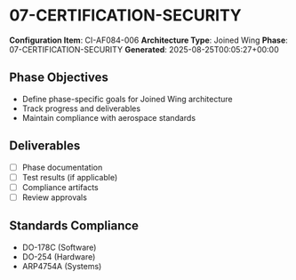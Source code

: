 # 07-CERTIFICATION-SECURITY

**Configuration Item**: CI-AF084-006
**Architecture Type**: Joined Wing
**Phase**: 07-CERTIFICATION-SECURITY
**Generated**: 2025-08-25T00:05:27+00:00

## Phase Objectives
- Define phase-specific goals for Joined Wing architecture
- Track progress and deliverables
- Maintain compliance with aerospace standards

## Deliverables
- [ ] Phase documentation
- [ ] Test results (if applicable)
- [ ] Compliance artifacts
- [ ] Review approvals

## Standards Compliance
- DO-178C (Software)
- DO-254 (Hardware)
- ARP4754A (Systems)
